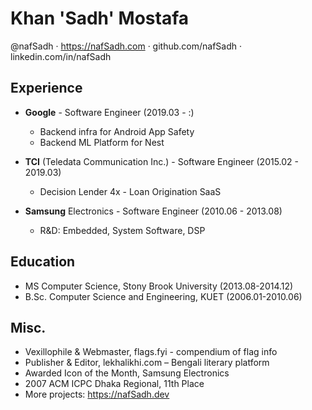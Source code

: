 Khan 'Sadh' Mostafa
===================
@nafSadh · https://nafSadh.com · github.com/nafSadh · linkedin.com/in/nafSadh

## Experience
- **Google** - Software Engineer (2019.03 - :)
  -	Backend infra for Android App Safety 
  -	Backend ML Platform for Nest

- **TCI** (Teledata Communication Inc.) - Software Engineer (2015.02 - 2019.03) 
  -	Decision Lender 4x - Loan Origination SaaS 

- **Samsung** Electronics - Software Engineer (2010.06 - 2013.08)
  -	R&D: Embedded, System Software, DSP

## Education
- MS Computer Science, Stony Brook University (2013.08-2014.12)
- B.Sc. Computer Science and Engineering, KUET (2006.01-2010.06)

## Misc.
-	Vexillophile & Webmaster, flags.fyi - compendium of flag info
-	Publisher & Editor, lekhalikhi.com – Bengali literary platform
-	Awarded Icon of the Month, Samsung Electronics
-	2007 ACM ICPC Dhaka Regional, 11th Place
- More projects: https://nafSadh.dev
